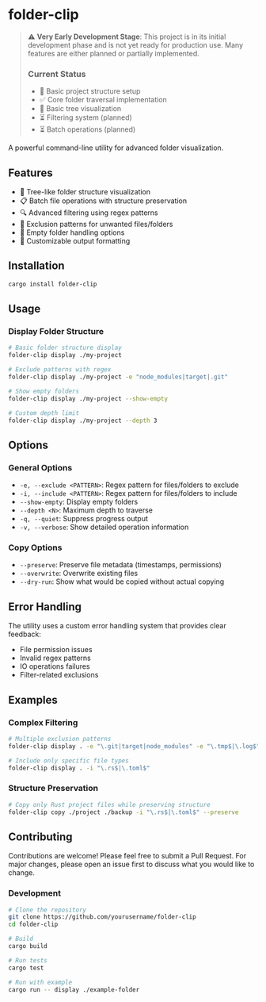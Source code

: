 # folder-clip

> ⚠️ **Very Early Development Stage**: This project is in its initial development phase and is not yet ready for production use. Many features are either planned or partially implemented.
>
> ### Current Status
> - 🚧 Basic project structure setup
> - ✅ Core folder traversal implementation
> - 🚧 Basic tree visualization
> - ⏳ Filtering system (planned)
> - ⏳ Batch operations (planned)

A powerful command-line utility for advanced folder visualization.

## Features

- 🌳 Tree-like folder structure visualization
- 📋 Batch file operations with structure preservation
- 🔍 Advanced filtering using regex patterns
- 🚫 Exclusion patterns for unwanted files/folders
- 📁 Empty folder handling options
- 🎨 Customizable output formatting

## Installation

```bash
cargo install folder-clip
```

## Usage

### Display Folder Structure

```bash
# Basic folder structure display
folder-clip display ./my-project

# Exclude patterns with regex
folder-clip display ./my-project -e "node_modules|target|.git"

# Show empty folders
folder-clip display ./my-project --show-empty

# Custom depth limit
folder-clip display ./my-project --depth 3
```

## Options

### General Options

- `-e, --exclude <PATTERN>`: Regex pattern for files/folders to exclude
- `-i, --include <PATTERN>`: Regex pattern for files/folders to include
- `--show-empty`: Display empty folders
- `--depth <N>`: Maximum depth to traverse
- `-q, --quiet`: Suppress progress output
- `-v, --verbose`: Show detailed operation information

### Copy Options

- `--preserve`: Preserve file metadata (timestamps, permissions)
- `--overwrite`: Overwrite existing files
- `--dry-run`: Show what would be copied without actual copying

## Error Handling

The utility uses a custom error handling system that provides clear feedback:
- File permission issues
- Invalid regex patterns
- IO operations failures
- Filter-related exclusions

## Examples

### Complex Filtering

```bash
# Multiple exclusion patterns
folder-clip display . -e "\.git|target|node_modules" -e "\.tmp$|\.log$"

# Include only specific file types
folder-clip display . -i "\.rs$|\.toml$"
```

### Structure Preservation

```bash
# Copy only Rust project files while preserving structure
folder-clip copy ./project ./backup -i "\.rs$|\.toml$" --preserve
```

## Contributing

Contributions are welcome! Please feel free to submit a Pull Request. For major changes, please open an issue first to discuss what you would like to change.

### Development

```bash
# Clone the repository
git clone https://github.com/yourusername/folder-clip
cd folder-clip

# Build
cargo build

# Run tests
cargo test

# Run with example
cargo run -- display ./example-folder
```